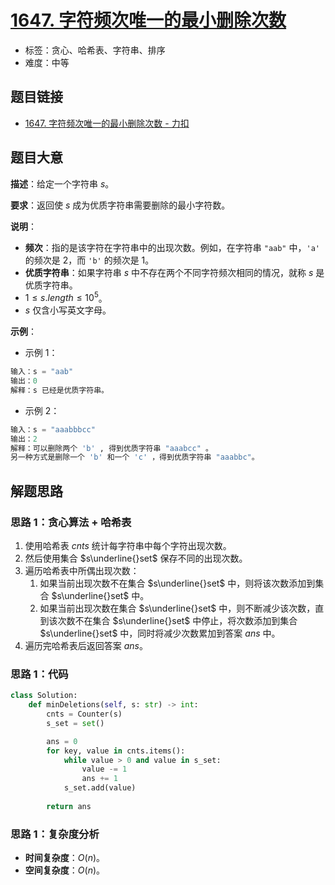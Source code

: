 # [1647. 字符频次唯一的最小删除次数](https://leetcode.cn/problems/minimum-deletions-to-make-character-frequencies-unique/)

- 标签：贪心、哈希表、字符串、排序
- 难度：中等

## 题目链接

- [1647. 字符频次唯一的最小删除次数 - 力扣](https://leetcode.cn/problems/minimum-deletions-to-make-character-frequencies-unique/)

## 题目大意

**描述**：给定一个字符串 $s$。

**要求**：返回使 $s$ 成为优质字符串需要删除的最小字符数。

**说明**：

- **频次**：指的是该字符在字符串中的出现次数。例如，在字符串 `"aab"` 中，`'a'` 的频次是 $2$，而 `'b'` 的频次是 $1$。
- **优质字符串**：如果字符串 $s$ 中不存在两个不同字符频次相同的情况，就称 $s$ 是优质字符串。
- $1 \le s.length \le 10^5$。
- $s$ 仅含小写英文字母。

**示例**：

- 示例 1：

```python
输入：s = "aab"
输出：0
解释：s 已经是优质字符串。
```

- 示例 2：

```python
输入：s = "aaabbbcc"
输出：2
解释：可以删除两个 'b' , 得到优质字符串 "aaabcc" 。
另一种方式是删除一个 'b' 和一个 'c' ，得到优质字符串 "aaabbc"。
```

## 解题思路

### 思路 1：贪心算法 + 哈希表

1. 使用哈希表 $cnts$ 统计每字符串中每个字符出现次数。
2. 然后使用集合 $s\underline{}set$ 保存不同的出现次数。
3. 遍历哈希表中所偶出现次数：
   1. 如果当前出现次数不在集合 $s\underline{}set$ 中，则将该次数添加到集合 $s\underline{}set$ 中。
   2. 如果当前出现次数在集合 $s\underline{}set$ 中，则不断减少该次数，直到该次数不在集合 $s\underline{}set$ 中停止，将次数添加到集合 $s\underline{}set$ 中，同时将减少次数累加到答案 $ans$ 中。
4. 遍历完哈希表后返回答案 $ans$。

### 思路 1：代码

```Python
class Solution:
    def minDeletions(self, s: str) -> int:
        cnts = Counter(s)
        s_set = set()

        ans = 0
        for key, value in cnts.items():
            while value > 0 and value in s_set:
                value -= 1
                ans += 1
            s_set.add(value)
        
        return ans
```

### 思路 1：复杂度分析

- **时间复杂度**：$O(n)$。
- **空间复杂度**：$O(n)$。

